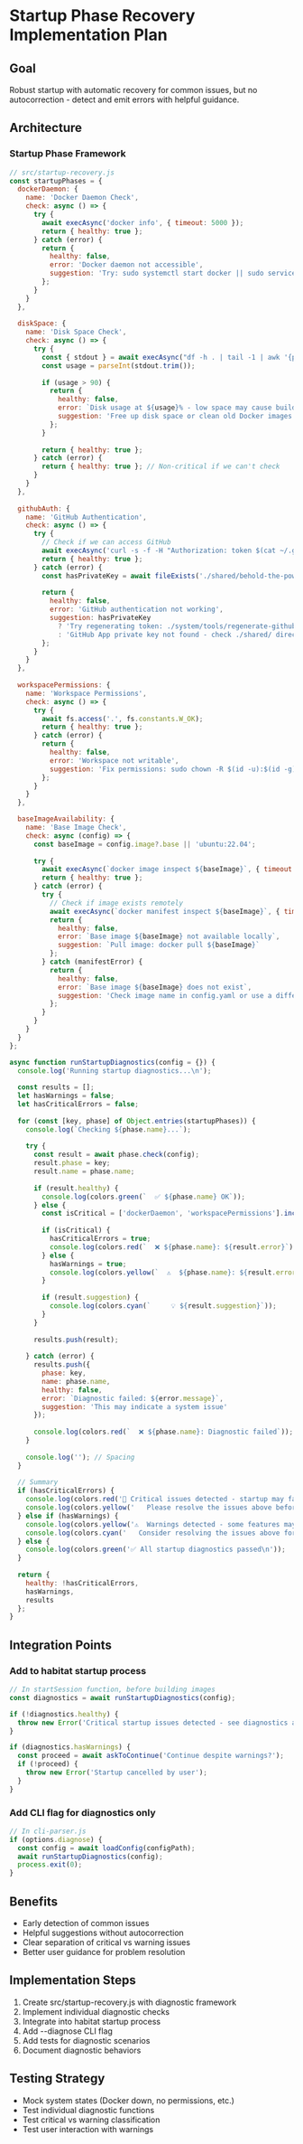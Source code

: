 # Startup Phase Recovery Implementation Plan

## Goal
Robust startup with automatic recovery for common issues, but no autocorrection - detect and emit errors with helpful guidance.

## Architecture

### Startup Phase Framework
```javascript
// src/startup-recovery.js
const startupPhases = {
  dockerDaemon: {
    name: 'Docker Daemon Check',
    check: async () => {
      try {
        await execAsync('docker info', { timeout: 5000 });
        return { healthy: true };
      } catch (error) {
        return { 
          healthy: false, 
          error: 'Docker daemon not accessible',
          suggestion: 'Try: sudo systemctl start docker || sudo service docker start'
        };
      }
    }
  },
  
  diskSpace: {
    name: 'Disk Space Check',
    check: async () => {
      try {
        const { stdout } = await execAsync("df -h . | tail -1 | awk '{print $5}' | sed 's/%//'");
        const usage = parseInt(stdout.trim());
        
        if (usage > 90) {
          return {
            healthy: false,
            error: `Disk usage at ${usage}% - low space may cause build failures`,
            suggestion: 'Free up disk space or clean old Docker images with: docker system prune'
          };
        }
        
        return { healthy: true };
      } catch (error) {
        return { healthy: true }; // Non-critical if we can't check
      }
    }
  },
  
  githubAuth: {
    name: 'GitHub Authentication',
    check: async () => {
      try {
        // Check if we can access GitHub
        await execAsync('curl -s -f -H "Authorization: token $(cat ~/.github-token 2>/dev/null || echo "")" https://api.github.com/user', { timeout: 10000 });
        return { healthy: true };
      } catch (error) {
        const hasPrivateKey = await fileExists('./shared/behold-the-power-of-claude.2025-06-04.private-key.pem');
        
        return {
          healthy: false,
          error: 'GitHub authentication not working',
          suggestion: hasPrivateKey 
            ? 'Try regenerating token: ./system/tools/regenerate-github-token.sh'
            : 'GitHub App private key not found - check ./shared/ directory'
        };
      }
    }
  },
  
  workspacePermissions: {
    name: 'Workspace Permissions',
    check: async () => {
      try {
        await fs.access('.', fs.constants.W_OK);
        return { healthy: true };
      } catch (error) {
        return {
          healthy: false,
          error: 'Workspace not writable',
          suggestion: 'Fix permissions: sudo chown -R $(id -u):$(id -g) .'
        };
      }
    }
  },

  baseImageAvailability: {
    name: 'Base Image Check',
    check: async (config) => {
      const baseImage = config.image?.base || 'ubuntu:22.04';
      
      try {
        await execAsync(`docker image inspect ${baseImage}`, { timeout: 5000 });
        return { healthy: true };
      } catch (error) {
        try {
          // Check if image exists remotely
          await execAsync(`docker manifest inspect ${baseImage}`, { timeout: 10000 });
          return {
            healthy: false,
            error: `Base image ${baseImage} not available locally`,
            suggestion: `Pull image: docker pull ${baseImage}`
          };
        } catch (manifestError) {
          return {
            healthy: false,
            error: `Base image ${baseImage} does not exist`,
            suggestion: 'Check image name in config.yaml or use a different base image'
          };
        }
      }
    }
  }
};

async function runStartupDiagnostics(config = {}) {
  console.log('Running startup diagnostics...\n');
  
  const results = [];
  let hasWarnings = false;
  let hasCriticalErrors = false;
  
  for (const [key, phase] of Object.entries(startupPhases)) {
    console.log(`Checking ${phase.name}...`);
    
    try {
      const result = await phase.check(config);
      result.phase = key;
      result.name = phase.name;
      
      if (result.healthy) {
        console.log(colors.green(`  ✅ ${phase.name} OK`));
      } else {
        const isCritical = ['dockerDaemon', 'workspacePermissions'].includes(key);
        
        if (isCritical) {
          hasCriticalErrors = true;
          console.log(colors.red(`  ❌ ${phase.name}: ${result.error}`));
        } else {
          hasWarnings = true;
          console.log(colors.yellow(`  ⚠️  ${phase.name}: ${result.error}`));
        }
        
        if (result.suggestion) {
          console.log(colors.cyan(`     💡 ${result.suggestion}`));
        }
      }
      
      results.push(result);
      
    } catch (error) {
      results.push({
        phase: key,
        name: phase.name,
        healthy: false,
        error: `Diagnostic failed: ${error.message}`,
        suggestion: 'This may indicate a system issue'
      });
      
      console.log(colors.red(`  ❌ ${phase.name}: Diagnostic failed`));
    }
    
    console.log(''); // Spacing
  }
  
  // Summary
  if (hasCriticalErrors) {
    console.log(colors.red('🚫 Critical issues detected - startup may fail'));
    console.log(colors.yellow('   Please resolve the issues above before continuing.\n'));
  } else if (hasWarnings) {
    console.log(colors.yellow('⚠️  Warnings detected - some features may not work'));
    console.log(colors.cyan('   Consider resolving the issues above for best experience.\n'));
  } else {
    console.log(colors.green('✅ All startup diagnostics passed\n'));
  }
  
  return {
    healthy: !hasCriticalErrors,
    hasWarnings,
    results
  };
}
```

## Integration Points

### Add to habitat startup process
```javascript
// In startSession function, before building images
const diagnostics = await runStartupDiagnostics(config);

if (!diagnostics.healthy) {
  throw new Error('Critical startup issues detected - see diagnostics above');
}

if (diagnostics.hasWarnings) {
  const proceed = await askToContinue('Continue despite warnings?');
  if (!proceed) {
    throw new Error('Startup cancelled by user');
  }
}
```

### Add CLI flag for diagnostics only
```javascript
// In cli-parser.js
if (options.diagnose) {
  const config = await loadConfig(configPath);
  await runStartupDiagnostics(config);
  process.exit(0);
}
```

## Benefits
- Early detection of common issues
- Helpful suggestions without autocorrection
- Clear separation of critical vs warning issues
- Better user guidance for problem resolution

## Implementation Steps
1. Create src/startup-recovery.js with diagnostic framework
2. Implement individual diagnostic checks
3. Integrate into habitat startup process
4. Add --diagnose CLI flag
5. Add tests for diagnostic scenarios
6. Document diagnostic behaviors

## Testing Strategy
- Mock system states (Docker down, no permissions, etc.)
- Test individual diagnostic functions
- Test critical vs warning classification
- Test user interaction with warnings